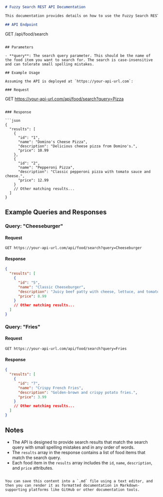 
```markdown
# Fuzzy Search REST API Documentation

This documentation provides details on how to use the Fuzzy Search REST API to search for food items based on a search query.

## API Endpoint

```
GET /api/food/search
```

## Parameters

- **query**: The search query parameter. This should be the name of the food item you want to search for. The search is case-insensitive and can tolerate small spelling mistakes.

## Example Usage

Assuming the API is deployed at `https://your-api-url.com`:

### Request

```
GET https://your-api-url.com/api/food/search?query=Pizza
```

### Response

```json
{
  "results": [
    {
      "id": "1",
      "name": "Domino's Cheese Pizza",
      "description": "Delicious cheese pizza from Domino's.",
      "price": 10.99
    },
    {
      "id": "2",
      "name": "Pepperoni Pizza",
      "description": "Classic pepperoni pizza with tomato sauce and cheese.",
      "price": 12.99
    }
    // Other matching results...
  ]
}
```

## Example Queries and Responses

### Query: "Cheeseburger"

#### Request

```
GET https://your-api-url.com/api/food/search?query=Cheeseburger
```

#### Response

```json
{
  "results": [
    {
      "id": "5",
      "name": "Classic Cheeseburger",
      "description": "Juicy beef patty with cheese, lettuce, and tomato.",
      "price": 8.99
    }
    // Other matching results...
  ]
}
```

### Query: "Fries"

#### Request

```
GET https://your-api-url.com/api/food/search?query=Fries
```

#### Response

```json
{
  "results": [
    {
      "id": "7",
      "name": "Crispy French Fries",
      "description": "Golden-brown and crispy potato fries.",
      "price": 3.99
    }
    // Other matching results...
  ]
}
```

## Notes

- The API is designed to provide search results that match the search query with small spelling mistakes and in any order of words.
- The `results` array in the response contains a list of food items that match the search query.
- Each food item in the `results` array includes the `id`, `name`, `description`, and `price` attributes.
```

You can save this content into a `.md` file using a text editor, and then you can render it as formatted documentation in Markdown-supporting platforms like GitHub or other documentation tools.
